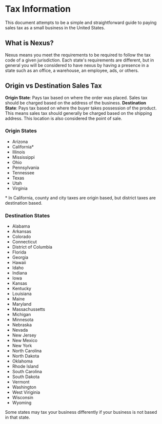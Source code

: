 # Tax Information

This document attempts to be a simple and straightforward guide to paying sales tax as a small business in the United States.

## What is Nexus?

Nexus means you meet the requirements to be required to follow the tax code of a given jurisdiction. Each state's requirements are different, but in general you will be considered to have nexus by having a presence in a state such as an office, a warehouse, an employee, ads, or others.

## Origin vs Destination Sales Tax

**Origin State**: Pays tax based on where the order was placed. Sales tax should be charged based on the address of the business.
**Destination State**: Pays tax based on where the buyer takes possession of the product. This means sales tax should generally be charged based on the shipping address. This location is also considered the point of sale.

### Origin States
- Arizona
- California*
- Illinois
- Mississippi
- Ohio
- Pennsylvania
- Tennessee
- Texas
- Utah
- Virginia

\* In California, county and city taxes are origin based, but district taxes are destination based.

### Destination States
- Alabama
- Arkansas
- Colorado
- Connecticut
- District of Columbia
- Florida
- Georgia
- Hawaii
- Idaho
- Indiana
- Iowa
- Kansas
- Kentucky
- Louisiana
- Maine
- Maryland
- Massachussetts
- Michigan
- Minnesota
- Nebraska
- Nevada
- New Jersey
- New Mexico
- New York
- North Carolina
- North Dakota
- Oklahoma
- Rhode Island
- South Carolina
- South Dakota
- Vermont
- Washington
- West Viriginia
- Wisconsin
- Wyoming

Some states may tax your business differently if your business is not based in that state.
